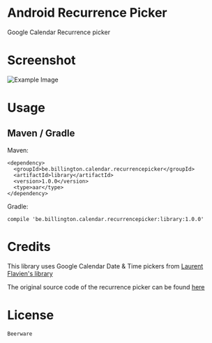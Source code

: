 Android Recurrence Picker
=========================

Google Calendar Recurrence picker

Screenshot
==========

![Example Image][1]


Usage
=====

Maven / Gradle
--------------

Maven:

    <dependency>
      <groupId>be.billington.calendar.recurrencepicker</groupId>
      <artifactId>library</artifactId>
      <version>1.0.0</version>
	  <type>aar</type>
    </dependency>
	
	
Gradle:

	compile 'be.billington.calendar.recurrencepicker:library:1.0.0'


Credits
=======

This library uses Google Calendar Date & Time pickers from [Laurent Flavien's library][2] 

The original source code of the recurrence picker can be found [here][3]

License
=======

    Beerware

 [1]: https://raw2.github.com/Shusshu/Android-RecurrencePicker/master/screenshots/recurrence-picker.png
 [2]: https://github.com/flavienlaurent/datetimepicker
 [3]: https://github.com/android/platform_packages_apps_calendar/tree/master/src/com/android/calendar

